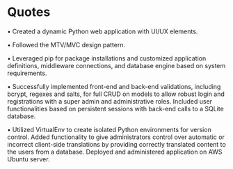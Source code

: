# Quotes

• Created a dynamic Python web application with UI/UX elements.

• Followed the MTV/MVC design pattern. 

• Leveraged pip for package installations and customized application definitions, middleware connections, and database engine based on system requirements. 

• Successfully implemented front-end and back-end validations, including bcrypt, regexes and salts, for full CRUD on models to  allow robust login and registrations with a super admin and administrative roles. Included user functionalities based on     persistent sessions with back-end calls to a SQLite database.

•	Utilized VirtualEnv to create isolated Python environments for version control. Added functionality to give administrators control over automatic or incorrect client-side translations by providing correctly translated content to the users from a database. Deployed and administered application on AWS Ubuntu server.
